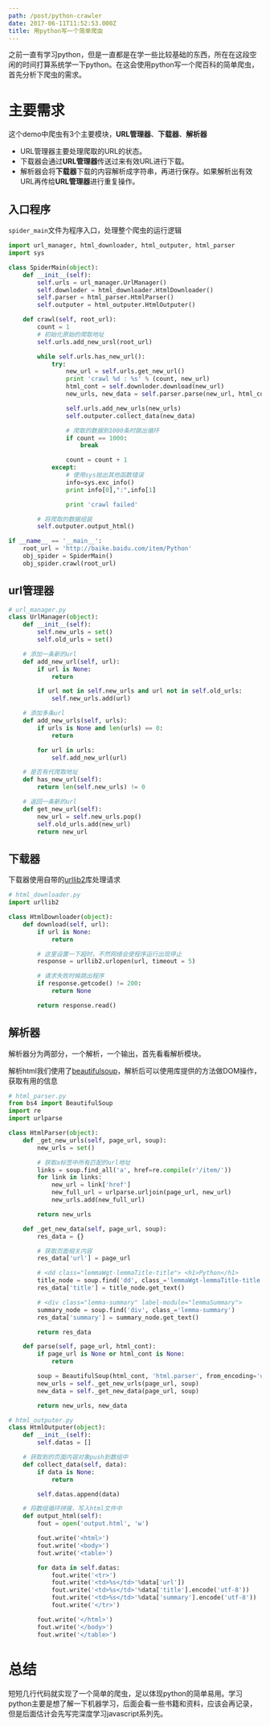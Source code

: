 ```yaml
---
path: /post/python-crawler
date: 2017-06-11T11:52:53.000Z
title: 用python写一个简单爬虫
---
```


之前一直有学习python，但是一直都是在学一些比较基础的东西，所在在这段空闲的时间打算系统学一下python。在这会使用python写一个爬百科的简单爬虫，首先分析下爬虫的需求。

# 主要需求
这个demo中爬虫有3个主要模块，**URL管理器**、**下载器**、**解析器**
* URL管理器主要处理爬取的URL的状态。
* 下载器会通过**URL管理器**传送过来有效URL进行下载。
* 解析器会将**下载器**下载的内容解析成字符串，再进行保存。如果解析出有效URL再传给**URL管理器**进行重复操作。

## 入口程序
`spider_main`文件为程序入口，处理整个爬虫的运行逻辑

<!-- more -->
```python
import url_manager, html_downloader, html_outputer, html_parser
import sys

class SpiderMain(object):
	def __init__(self):
		self.urls = url_manager.UrlManager()
		self.downloder = html_downloader.HtmlDownloader()
		self.parser = html_parser.HtmlParser()
		self.outputer = html_outputer.HtmlOutputer()

	def crawl(self, root_url):
		count = 1
		# 初始化原始的爬取地址
		self.urls.add_new_ursl(root_url)

		while self.urls.has_new_url():
			try:
				new_url = self.urls.get_new_url()
				print 'crawl %d : %s' % (count, new_url)
				html_cont = self.downloder.download(new_url)
				new_urls, new_data = self.parser.parse(new_url, html_cont)

				self.urls.add_new_urls(new_urls)
				self.outputer.collect_data(new_data)

				# 爬取的数据到1000条时跳出循环
				if count == 1000:
					break

				count = count + 1
			except:
				# 使用sys抛出其他函数错误
				info=sys.exc_info()
				print info[0],":",info[1]

				print 'crawl failed'

		# 将爬取的数据组装
		self.outputer.output_html()

if __name__ == '__main__':
	root_url = 'http://baike.baidu.com/item/Python'
	obj_spider = SpiderMain()
	obj_spider.crawl(root_url)
```
## url管理器
```python
# url_manager.py
class UrlManager(object):
	def __init__(self):
		self.new_urls = set()
		self.old_urls = set()

	# 添加一条新的url
	def add_new_url(self, url):
		if url is None:
			return

		if url not in self.new_urls and url not in self.old_urls:
			self.new_urls.add(url)

	# 添加多条url
	def add_new_urls(self, urls):
		if urls is None and len(urls) == 0:
			return

		for url in urls:
			self.add_new_url(url)

	# 是否有代爬取地址
	def has_new_url(self):
		return len(self.new_urls) != 0

	# 返回一条新的url
	def get_new_url(self):
		new_url = self.new_urls.pop()
		self.old_urls.add(new_url)
		return new_url
```

## 下载器
下载器使用自带的[urllib2](https://docs.python.org/2/library/urllib2.html)库处理请求
```python
# html_downloader.py
import urllib2

class HtmlDownloader(object):
	def download(self, url):
		if url is None:
			return

		# 这里设置一下超时，不然网络会使程序运行出现停止
		response = urllib2.urlopen(url, timeout = 5)

		# 请求失败时候跳出程序
		if response.getcode() != 200:
			return None

		return response.read()

```

## 解析器
解析器分为两部分，一个解析，一个输出，首先看看解析模块。

解析html我们使用了[beautifulsoup](https://www.crummy.com/software/BeautifulSoup/bs4/doc/index.zh.html)，解析后可以使用库提供的方法做DOM操作，获取有用的信息
```python
# html_parser.py
from bs4 import BeautifulSoup
import re
import urlparse

class HtmlParser(object):
	def _get_new_urls(self, page_url, soup):
		new_urls = set()

		# 获取a标签中所有匹配的url地址
		links = soup.find_all('a', href=re.compile(r'/item/'))
		for link in links:
		 	new_url = link['href']
		 	new_full_url = urlparse.urljoin(page_url, new_url)
		 	new_urls.add(new_full_url)

		return new_urls

	def _get_new_data(self, page_url, soup):
		res_data = {}

		# 获取页面相关内容
		res_data['url'] = page_url

		# <dd class="lemmaWgt-lemmaTitle-title"> <h1>Python</h1>
		title_node = soup.find('dd', class_='lemmaWgt-lemmaTitle-title').find('h1')
		res_data['title'] = title_node.get_text()

		# <div class="lemma-summary" label-module="lemmaSummary">
		summary_node = soup.find('div', class_='lemma-summary')
		res_data['summary'] = summary_node.get_text()

		return res_data

	def parse(self, page_url, html_cont):
		if page_url is None or html_cont is None:
			return

		soup = BeautifulSoup(html_cont, 'html.parser', from_encoding='utf-8')
		new_urls = self._get_new_urls(page_url, soup)
		new_data = self._get_new_data(page_url, soup)

		return new_urls, new_data

```

```python
# html_outputer.py
class HtmlOutputer(object):
	def __init__(self):
		self.datas = []

	# 获取到的页面内容对象push到数组中
	def collect_data(self, data):
		if data is None:
			return

		self.datas.append(data)

	# 将数组循环拼接，写入html文件中
	def output_html(self):
		fout = open('output.html', 'w')

		fout.write('<html>')
		fout.write('<body>')
		fout.write('<table>')

		for data in self.datas:
			fout.write('<tr>')
			fout.write('<td>%s</td>'%data['url'])
			fout.write('<td>%s</td>'%data['title'].encode('utf-8'))
			fout.write('<td>%s</td>'%data['summary'].encode('utf-8'))
			fout.write('</tr>')

		fout.write('</html>')
		fout.write('</body>')
		fout.write('</table>')
```

# 总结
短短几行代码就实现了一个简单的爬虫，足以体现python的简单易用。学习python主要是想了解一下机器学习，后面会看一些书籍和资料，应该会再记录，但是后面估计会先写完深度学习javascript系列先。
